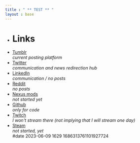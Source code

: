 ```yaml
---
title : " ** TEST ** "
layout : base
---
```

<div id="links">

<ul>

<li class="list_line">
	<h1>Links</h1>
</li>

<li class="list_line">
	<a id="tumblr" class="button" href="https://jeremyvlegros.tumblr.com/" target="_blank">
	   Tumblr
	   <!-- <img class="logo_tumblr" src="https://jeremyvlegros.github.io/website/assets/logo_tumblr.svg" alt="tumblr logo"/> -->
	</a>
	<div class="text_gray text_centered">
		<i>current posting platform</i>
	</div>
 </li>

<li class="list_line">
	<a id="twitter" class="button" href="https://twitter.com/jeremyvlegros" target="_blank">
	 	Twitter
	   <!-- <img class="logo_twitter" src="https://jeremyvlegros.github.io/website/assets/logo_twitter_white.svg" alt="twitter logo"/> -->
	</a>
	<div class="text_gray text_centered">
		<i>communication and news redirection hub</i>
	</div>
 </li>

<li class="list_line">
	<a id="linkedin" class="button" href="https://fr.linkedin.com/in/jeremyvlegros?trk=people-guest_people_search-card" target="_blank">
	   LinkedIn
	   <!-- <img class="logo_linkedin" src="https://jeremyvlegros.github.io/website/assets/logo_linkedin.svg" alt="linkedin logo"/> -->
	</a>
	<div class="text_gray text_centered">
		<i>communication / no posts</i>
	</div>
 </li>

<li class="list_line">
	<a id="reddit" class="button" href="https://www.reddit.com/user/jeremyvlegros" target="_blank">
	 	Reddit
	   <!-- <img class="logo_reddit" src="https://jeremyvlegros.github.io/website/assets/logo_reddit.svg" alt="reddit logo"/> -->
	</a>
	<div class="text_gray text_centered">
		<i>no posts</i>
	</div>
 </li>

<li class="list_line">
	<a id="nexus_mods" class="button" href="https://www.nexusmods.com/users/152566508" target="_blank">
	 	Nexus mods
	   <!-- <img class="logo_nexus_mods" src="https://jeremyvlegros.github.io/website/assets/logo_nexus_mods.png" alt="nexus mods logo"/> -->
	</a>
	<div class="text_gray text_centered"><i>not started yet</i></div>
 </li>

<li class="list_line">
	<a id="github" class="button" href="https://github.com/jeremyvlegros" target="_blank">
	 	Github
	   <!-- <img class="logo_github" src="https://jeremyvlegros.github.io/website/assets/logo_github.svg" alt="github logo"/> -->
	</a>
	<div class="text_gray text_centered"><i> only for code</i></div>
 </li>

<li class="list_line">
	<a id="twitch" class="button" href="https://www.twitch.tv/jeremyvlegros" target="_blank">
	 	Twitch
	   <!-- <img class="logo_twitch" src="https://jeremyvlegros.github.io/website/assets/logo_twitch.svg" alt="twitch logo"/> -->
	</a>
	<div class="text_gray text_centered">
		<i>I won't stream there (not implying that I will stream one day)</i>
	</div>
 </li>

<li class="list_line">
	<a id="steam" class="button" href="https://steamcommunity.com/id/jeremyvlegros" target="_blank">
	 	Steam
	   <!-- <img class="logo_steam" src="https://jeremyvlegros.github.io/website/assets/logo_steam.svg" alt="steam logo"/> -->
	</a>
	<div class="text_gray text_centered">
		<i> not started, yet</i>
	</div>
</li>

<span id="version">
#date 2023-06-09 1629 1686313761101927724
</span>

</ul>

</div>
